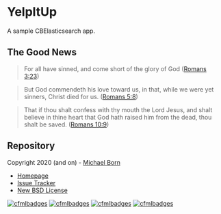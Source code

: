 # YelpItUp

A sample CBElasticsearch app.

## The Good News

> For all have sinned, and come short of the glory of God ([Romans 3:23](https://www.kingjamesbibleonline.org/Romans-3-23/))

> But God commendeth his love toward us, in that, while we were yet sinners, Christ died for us. ([Romans 5:8](https://www.kingjamesbibleonline.org/Romans-5-8))

> That if thou shalt confess with thy mouth the Lord Jesus, and shalt believe in thine heart that God hath raised him from the dead, thou shalt be saved. ([Romans 10:9](https://www.kingjamesbibleonline.org/Romans-10-9/))
 
## Repository

Copyright 2020 (and on) - [Michael Born](https://michaelborn.me/)

* [Homepage](https://bitbucket.org/michaelborn_me/cfevents/src/master/)
* [Issue Tracker](https://bitbucket.org/michaelborn_me/cfevents/issues?status=new&status=open)
* [New BSD License](https://bitbucket.org/michaelborn_me/cfevents/src/master/LICENSE.txt)

[![cfmlbadges](https://cfmlbadges.monkehworks.com/images/badges/made-with-cfml.svg)](https://cfmlbadges.monkehworks.com) [![cfmlbadges](https://cfmlbadges.monkehworks.com/images/badges/tested-with-testbox.svg)](https://cfmlbadges.monkehworks.com) [![cfmlbadges](https://cfmlbadges.monkehworks.com/images/badges/powered-by-coffee.svg)](https://cfmlbadges.monkehworks.com) [![cfmlbadges](https://cfmlbadges.monkehworks.com/images/badges/i-can-bench-press-ben-nadel.svg)](https://cfmlbadges.monkehworks.com)